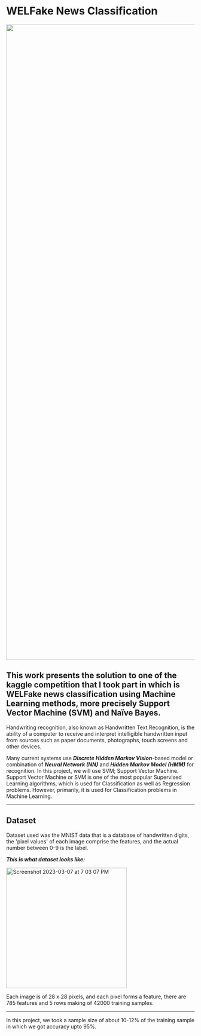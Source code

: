 # WELFake News Classification


<img align="center" width=1700 src="[https://user-images.githubusercontent.com/105945382/223334423-66f46745-3710-4e9d-9204-f612eff55f28.jpg](https://github.com/Ceasor06/WELFake-News-Classification/assets/105945382/9b0f82ea-fd2c-4ab3-94b5-923d52078c94)" />

## This work presents the solution to one of the kaggle competition that I took part in which is WELFake news classification using Machine Learning methods, more precisely Support Vector Machine (SVM) and Naïve Bayes.


Handwriting recognition, also known as Handwritten Text Recognition, is the ability of a computer to receive and interpret intelligible handwritten input from sources such as paper documents, photographs, touch screens and other devices. 

Many current systems use ***Discrete Hidden Markov Vision***-based model or combination of ***Neural Network (NN)*** and ***Hidden Markov Model
(HMM)*** for recognition. In this project, we will use SVM; Support Vector Machine. Support Vector Machine or SVM is one of the most popular Supervised Learning algorithms, which is used for Classification as well as Regression problems. However, primarily, it is used for Classification problems in Machine Learning.
<hr>

## Dataset

Dataset used was the MNIST data that is a database of handwritten digits, the 'pixel values' of each image comprise the features, and the actual number between 0-9 is the label.

***This is what dataset looks like:***

<img width="322" alt="Screenshot 2023-03-07 at 7 03 07 PM" src="https://user-images.githubusercontent.com/105945382/223457924-9b27acfa-a167-4bc3-bc35-3e5de145dfcb.png">

Each image is of 28 x 28 pixels, and each pixel forms a feature, there are 785 features and 5 rows making of 42000 training samples.
<hr>

In this project, we took a sample size of about 10-12% of the training sample in which we got accuracy upto 95%.

